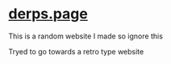 # [derps.page](https://sillyderps.github.io/)

This is a random website I made so ignore this

Tryed to go towards a retro type website

